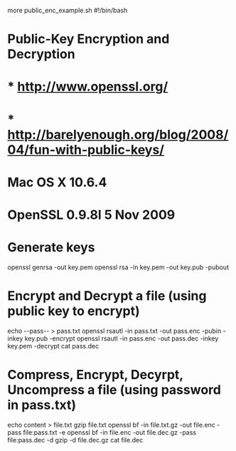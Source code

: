 


more public_enc_example.sh 
#!/bin/bash
#
# Public-Key Encryption and Decryption
# * http://www.openssl.org/
# * http://barelyenough.org/blog/2008/04/fun-with-public-keys/
#
# Mac OS X 10.6.4
# OpenSSL 0.9.8l 5 Nov 2009

# Generate keys
openssl genrsa -out key.pem
openssl rsa -in key.pem -out key.pub -pubout

# Encrypt and Decrypt a file (using public key to encrypt)
echo --pass-- > pass.txt
openssl rsautl -in pass.txt -out pass.enc -pubin -inkey key.pub -encrypt
openssl rsautl -in pass.enc -out pass.dec -inkey key.pem -decrypt
cat pass.dec

# Compress, Encrypt, Decyrpt, Uncompress a file (using password in pass.txt)
echo content > file.txt
gzip file.txt
openssl bf -in file.txt.gz -out file.enc -pass file:pass.txt -e
openssl bf -in file.enc -out file.dec.gz -pass file:pass.dec -d 
gzip -d file.dec.gz
cat file.dec
